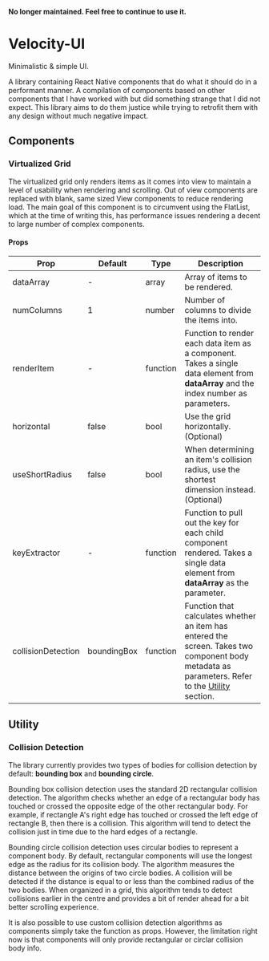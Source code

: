 **No longer maintained. Feel free to continue to use it.**

# Velocity-UI
Minimalistic &amp; simple UI.

A library containing React Native components that do what it should do in a performant manner. A compilation of components based on other components that I have worked with but did something strange that I did not expect. This library aims to do them justice while trying to retrofit them with any design without much negative impact.

## Components
### Virtualized Grid
The virtualized grid only renders items as it comes into view to maintain a level of usability when rendering and scrolling. Out of view components are replaced with blank, same sized View components to reduce rendering load. The main goal of this component is to circumvent using the FlatList, which at the time of writing this, has performance issues rendering a decent to large number of complex components.
#### Props
Prop | Default | Type | Description
-----|---------|------|------------
dataArray | - | array | Array of items to be rendered.
numColumns | 1 | number | Number of columns to divide the items into.
renderItem | - | function | Function to render each data item as a component. Takes a single data element from **dataArray** and the index number as parameters.
horizontal | false | bool | Use the grid horizontally. (Optional)
useShortRadius | false | bool | When determining an item's collision radius, use the shortest dimension instead. (Optional)
keyExtractor | - | function | Function to pull out the key for each child component rendered. Takes a single data element from **dataArray** as the parameter.
collisionDetection | boundingBox | function | Function that calculates whether an item has entered the screen. Takes two component body metadata as parameters. Refer to the [Utility](#utility) section.
## Utility
### Collision Detection
The library currently provides two types of bodies for collision detection by default: **bounding box** and **bounding circle**.

Bounding box collision detection uses the standard 2D rectangular collision detection. The algorithm checks whether an edge of a rectangular body has touched or crossed the opposite edge of the other rectangular body. For example, if rectangle A's right edge has touched or crossed the left edge of rectangle B, then there is a collision. This algorithm will tend to detect the collision just in time due to the hard edges of a rectangle.

Bounding circle collision detection uses circular bodies to represent a component body. By default, rectangular components will use the longest edge as the radius for its collision body. The algorithm measures the distance between the origins of two circle bodies. A collision will be detected if the distance is equal to or less than the combined radius of the two bodies. When organized in a grid, this algorithm tends to detect collisions earlier in the centre and provides a bit of render ahead for a bit better scrolling experience.

It is also possible to use custom collision detection algorithms as components simply take the function as props. However, the limitation right now is that components will only provide rectangular or circlar collision body info.
